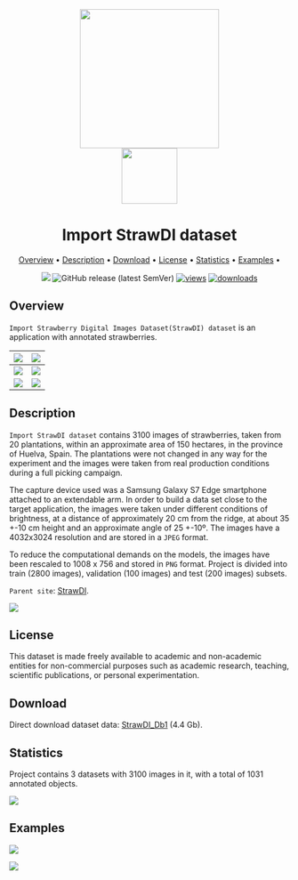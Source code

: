 <div align="center" markdown> 
<img src="https://i.imgur.com/UdBujFN.png" width="250"/> <br>

<img src="https://i.imgur.com/l3ePYu3.png" width="100"/> 

# Import StrawDI dataset

<p align="center">
  <a href="#overview">Overview</a> •
  <a href="#description">Description</a> •
  <a href="#download">Download</a> •
  <a href="#license">License</a> •
  <a href="#statistics">Statistics</a> •
  <a href="#examples">Examples</a> •
</p>

[![](https://img.shields.io/badge/slack-chat-green.svg?logo=slack)](https://supervise.ly/slack) 
![GitHub release (latest SemVer)](https://img.shields.io/github/v/release/supervisely-ecosystem/import-StrawDI-dataset)
[![views](https://app.supervise.ly/public/api/v3/ecosystem.counters?repo=supervisely-ecosystem/import-StrawDI-dataset&counter=views&label=views)](https://supervise.ly)
[![downloads](https://app.supervise.ly/public/api/v3/ecosystem.counters?repo=supervisely-ecosystem/import-StrawDI-dataset&counter=downloads&label=downloads)](https://supervise.ly)
</div>



## Overview 

 `Import Strawberry Digital Images Dataset(StrawDI) dataset` is an application with annotated strawberries.

| <img src="https://i.imgur.com/XO3oCPN.png" style="max-height: 600px; width: auto;"/> | <img src="https://i.imgur.com/fsp144B.png" style="max-height: 600px; width: auto;"/> |
| :----------------------------------------------------------: | :----------------------------------------------------------: |
| <img src="https://i.imgur.com/2VioE0h.png" style="max-height: 600px; width: auto;"/> | <img src="https://i.imgur.com/Th7GRqK.png" style="max-height: 600px; width: auto;"/> |
| <img src="https://i.imgur.com/k7G4YQN.png" style="max-height: 600px; width: auto;"/> | <img src="https://i.imgur.com/tTG40mK.png" style="max-height: 600px; width: auto;"/> |

## Description 

`Import StrawDI dataset` contains 3100 images of strawberries, taken from 20 plantations, within an approximate area of 150 hectares, in the province of Huelva, Spain. The plantations were not changed in any way for the experiment and the images were taken from real production conditions during a full picking campaign.

The capture device used was a Samsung Galaxy S7 Edge smartphone attached to an extendable arm. In order to build a data set close to the target application, the images were taken under different conditions of brightness, at a distance of approximately 20 cm from the ridge, at about 35 +-10 cm height and an approximate angle of 25 +-10º. The images have a 4032x3024 resolution and are stored in a `JPEG` format.

To reduce the computational demands on the models, the images have been rescaled to 1008 x 756 and stored in `PNG` format. Project is divided into train (2800 images), validation (100 images) and test (200 images) subsets.

`Parent site`: [StrawDI](https://strawdi.github.io/).

<img src="https://i.imgur.com/J5MQcfW.png" style="max-height: 300px;"/>

## License

This dataset is made freely available to academic and non-academic entities for non-commercial purposes such as academic research, teaching, scientific publications, or personal experimentation.

## Download

Direct download dataset data: [StrawDI_Db1](https://drive.google.com/file/d/1elFB-q9dgPbfnleA7qIrTb96Qsli8PZl/view) (4.4 Gb).

## Statistics

Project contains 3 datasets with 3100 images in it, with a total of 1031 annotated objects. 

![](https://i.imgur.com/qDlGVVF.png)

## Examples

![](https://i.imgur.com/kaQRk35.png)

![](https://i.imgur.com/i9bUvm1.png)